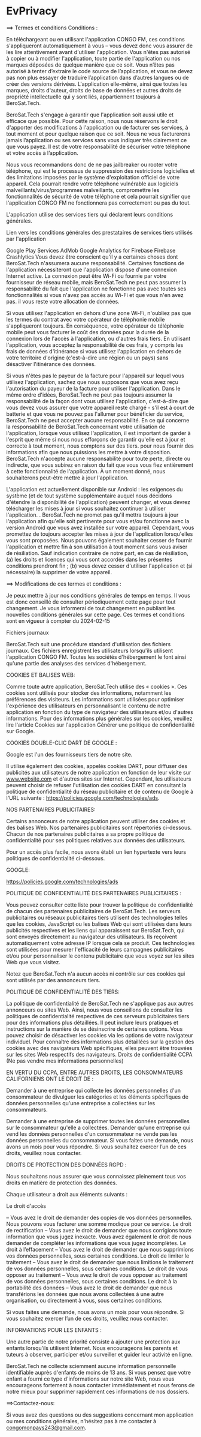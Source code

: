 # EvPrivacy
==> Termes et conditions Conditions :

En téléchargeant ou en utilisant l'application CONGO FM, ces conditions s'appliqueront automatiquement à vous – vous devez donc vous assurer de les lire attentivement avant d'utiliser l'application. Vous n'êtes pas autorisé à copier ou à modifier l'application, toute partie de l'application ou nos marques déposées de quelque manière que ce soit. Vous n’êtes pas autorisé à tenter d’extraire le code source de l’application, et vous ne devez pas non plus essayer de traduire l’application dans d’autres langues ou de créer des versions dérivées. L'application elle-même, ainsi que toutes les marques, droits d'auteur, droits de base de données et autres droits de propriété intellectuelle qui y sont liés, appartiennent toujours à BeroSat.Tech.

BeroSat.Tech s'engage à garantir que l'application soit aussi utile et efficace que possible. Pour cette raison, nous nous réservons le droit d'apporter des modifications à l'application ou de facturer ses services, à tout moment et pour quelque raison que ce soit. Nous ne vous facturerons jamais l’application ou ses services sans vous indiquer très clairement ce que vous payez. Il est de votre responsabilité de sécuriser votre téléphone et votre accès à l’application.

Nous vous recommandons donc de ne pas jailbreaker ou rooter votre téléphone, qui est le processus de suppression des restrictions logicielles et des limitations imposées par le système d'exploitation officiel de votre appareil. Cela pourrait rendre votre téléphone vulnérable aux logiciels malveillants/virus/programmes malveillants, compromettre les fonctionnalités de sécurité de votre téléphone et cela pourrait signifier que l'application CONGO FM ne fonctionnera pas correctement ou pas du tout.

L'application utilise des services tiers qui déclarent leurs conditions générales.

Lien vers les conditions générales des prestataires de services tiers utilisés par l'application

Google Play Services
AdMob
Google Analytics for Firebase
Firebase Crashlytics
Vous devez être conscient qu'il y a certaines choses dont BeroSat.Tech n'assumera aucune responsabilité. Certaines fonctions de l'application nécessiteront que l'application dispose d'une connexion Internet active. La connexion peut être Wi-Fi ou fournie par votre fournisseur de réseau mobile, mais BeroSat.Tech ne peut pas assumer la responsabilité du fait que l'application ne fonctionne pas avec toutes ses fonctionnalités si vous n'avez pas accès au Wi-Fi et que vous n'en avez pas. il vous reste votre allocation de données.

Si vous utilisez l'application en dehors d'une zone Wi-Fi, n'oubliez pas que les termes du contrat avec votre opérateur de téléphonie mobile s'appliqueront toujours. En conséquence, votre opérateur de téléphonie mobile peut vous facturer le coût des données pour la durée de la connexion lors de l'accès à l'application, ou d'autres frais tiers. En utilisant l'application, vous acceptez la responsabilité de ces frais, y compris les frais de données d'itinérance si vous utilisez l'application en dehors de votre territoire d'origine (c'est-à-dire une région ou un pays) sans désactiver l'itinérance des données.

Si vous n'êtes pas le payeur de la facture pour l'appareil sur lequel vous utilisez l'application, sachez que nous supposons que vous avez reçu l'autorisation du payeur de la facture pour utiliser l'application. Dans le même ordre d'idées, BeroSat.Tech ne peut pas toujours assumer la responsabilité de la façon dont vous utilisez l'application, c'est-à-dire que vous devez vous assurer que votre appareil reste chargé - s'il est à court de batterie et que vous ne pouvez pas l'allumer pour bénéficier du service, BeroSat.Tech ne peut accepter aucune responsabilité. En ce qui concerne la responsabilité de BeroSat.Tech concernant votre utilisation de l'application, lorsque vous utilisez l'application, il est important de garder à l'esprit que même si nous nous efforçons de garantir qu'elle est à jour et correcte à tout moment, nous comptons sur des tiers. pour nous fournir des informations afin que nous puissions les mettre à votre disposition. BeroSat.Tech n'accepte aucune responsabilité pour toute perte, directe ou indirecte, que vous subirez en raison du fait que vous vous fiez entièrement à cette fonctionnalité de l'application. À un moment donné, nous souhaiterons peut-être mettre à jour l'application.

L'application est actuellement disponible sur Android : les exigences du système (et de tout système supplémentaire auquel nous décidons d'étendre la disponibilité de l'application) peuvent changer, et vous devrez télécharger les mises à jour si vous souhaitez continuer à utiliser l'application. . BeroSat.Tech ne promet pas qu'il mettra toujours à jour l'application afin qu'elle soit pertinente pour vous et/ou fonctionne avec la version Android que vous avez installée sur votre appareil. Cependant, vous promettez de toujours accepter les mises à jour de l'application lorsqu'elles vous sont proposées. Nous pouvons également souhaiter cesser de fournir l'application et mettre fin à son utilisation à tout moment sans vous aviser de résiliation. Sauf indication contraire de notre part, en cas de résiliation, (a) les droits et licences qui vous sont accordés dans les présentes conditions prendront fin ; (b) vous devez cesser d'utiliser l'application et (si nécessaire) la supprimer de votre appareil.

==> Modifications de ces termes et conditions :

Je peux mettre à jour nos conditions générales de temps en temps. Il vous est donc conseillé de consulter périodiquement cette page pour tout changement. Je vous informerai de tout changement en publiant les nouvelles conditions générales sur cette page. Ces termes et conditions sont en vigueur à compter du 2024-02-15

Fichiers journaux

BeroSat.Tech suit une procédure standard d'utilisation des fichiers journaux. Ces fichiers enregistrent les utilisateurs lorsqu'ils utilisent l'application CONGO FM. Toutes les sociétés d'hébergement le font ainsi qu'une partie des analyses des services d'hébergement.

COOKIES ET BALISES WEB:

Comme toute autre application, BeroSat.Tech utilise des « cookies ». Ces cookies sont utilisés pour stocker des informations, notamment les préférences des visiteurs. Les informations sont utilisées pour optimiser l'expérience des utilisateurs en personnalisant le contenu de notre application en fonction du type de navigateur des utilisateurs et/ou d'autres informations. Pour des informations plus générales sur les cookies, veuillez lire l'article Cookies sur l'application Générer une politique de confidentialité sur Google.

COOKIES DOUBLE-CLIC DART DE GOOGLE :

Google est l'un des fournisseurs tiers de notre site.

Il utilise également des cookies, appelés cookies DART, pour diffuser des publicités aux utilisateurs de notre application en fonction de leur visite sur www.website.com et d'autres sites sur Internet. Cependant, les utilisateurs peuvent choisir de refuser l'utilisation des cookies DART en consultant la politique de confidentialité du réseau publicitaire et de contenu de Google à l'URL suivante : https://policies.google.com/technologies/ads.

NOS PARTENAIRES PUBLICITAIRES:

Certains annonceurs de notre application peuvent utiliser des cookies et des balises Web. Nos partenaires publicitaires sont répertoriés ci-dessous. Chacun de nos partenaires publicitaires a sa propre politique de confidentialité pour ses politiques relatives aux données des utilisateurs.

Pour un accès plus facile, nous avons établi un lien hypertexte vers leurs politiques de confidentialité ci-dessous.

GOOGLE:

https://policies.google.com/technologies/ads

POLITIQUE DE CONFIDENTIALITÉ DES PARTENAIRES PUBLICITAIRES :

Vous pouvez consulter cette liste pour trouver la politique de confidentialité de chacun des partenaires publicitaires de BeroSat.Tech. Les serveurs publicitaires ou réseaux publicitaires tiers utilisent des technologies telles que les cookies, JavaScript ou les balises Web qui sont utilisées dans leurs publicités respectives et les liens qui apparaissent sur BeroSat.Tech, qui sont envoyés directement au navigateur des utilisateurs. Ils reçoivent automatiquement votre adresse IP lorsque cela se produit. Ces technologies sont utilisées pour mesurer l'efficacité de leurs campagnes publicitaires et/ou pour personnaliser le contenu publicitaire que vous voyez sur les sites Web que vous visitez.

Notez que BeroSat.Tech n'a aucun accès ni contrôle sur ces cookies qui sont utilisés par des annonceurs tiers.

POLITIQUE DE CONFIDENTIALITÉ DES TIERS:

La politique de confidentialité de BeroSat.Tech ne s'applique pas aux autres annonceurs ou sites Web. Ainsi, nous vous conseillons de consulter les politiques de confidentialité respectives de ces serveurs publicitaires tiers pour des informations plus détaillées. Il peut inclure leurs pratiques et instructions sur la manière de se désinscrire de certaines options. Vous pouvez choisir de désactiver les cookies via les options de votre navigateur individuel. Pour connaître des informations plus détaillées sur la gestion des cookies avec des navigateurs Web spécifiques, elles peuvent être trouvées sur les sites Web respectifs des navigateurs. Droits de confidentialité CCPA (Ne pas vendre mes informations personnelles)

EN VERTU DU CCPA, ENTRE AUTRES DROITS, LES CONSOMMATEURS CALIFORNIENS ONT LE DROIT DE :

Demander à une entreprise qui collecte les données personnelles d'un consommateur de divulguer les catégories et les éléments spécifiques de données personnelles qu'une entreprise a collectées sur les consommateurs.

Demander à une entreprise de supprimer toutes les données personnelles sur le consommateur qu'elle a collectées. Demander qu'une entreprise qui vend les données personnelles d'un consommateur ne vende pas les données personnelles du consommateur. Si vous faites une demande, nous avons un mois pour vous répondre. Si vous souhaitez exercer l’un de ces droits, veuillez nous contacter.

DROITS DE PROTECTION DES DONNÉES RGPD :

Nous souhaitons nous assurer que vous connaissez pleinement tous vos droits en matière de protection des données.

Chaque utilisateur a droit aux éléments suivants :

Le droit d'accès

– Vous avez le droit de demander des copies de vos données personnelles. Nous pouvons vous facturer une somme modique pour ce service. Le droit de rectification – Vous avez le droit de demander que nous corrigions toute information que vous jugez inexacte. Vous avez également le droit de nous demander de compléter les informations que vous jugez incomplètes. Le droit à l’effacement – ​​Vous avez le droit de demander que nous supprimions vos données personnelles, sous certaines conditions. Le droit de limiter le traitement – ​​Vous avez le droit de demander que nous limitions le traitement de vos données personnelles, sous certaines conditions. Le droit de vous opposer au traitement – ​​Vous avez le droit de vous opposer au traitement de vos données personnelles, sous certaines conditions. Le droit à la portabilité des données – Vous avez le droit de demander que nous transférions les données que nous avons collectées à une autre organisation, ou directement à vous, sous certaines conditions.

Si vous faites une demande, nous avons un mois pour vous répondre. Si vous souhaitez exercer l’un de ces droits, veuillez nous contacter.

INFORMATIONS POUR LES ENFANTS :

Une autre partie de notre priorité consiste à ajouter une protection aux enfants lorsqu’ils utilisent Internet. Nous encourageons les parents et tuteurs à observer, participer et/ou surveiller et guider leur activité en ligne.

BeroSat.Tech ne collecte sciemment aucune information personnelle identifiable auprès d'enfants de moins de 13 ans. Si vous pensez que votre enfant a fourni ce type d'informations sur notre site Web, nous vous encourageons fortement à nous contacter immédiatement et nous ferons de notre mieux pour supprimer rapidement ces informations de nos dossiers.

==>Contactez-nous:

Si vous avez des questions ou des suggestions concernant mon application ou mes conditions générales, n'hésitez pas à me contacter à congomonpays243@gmail.com.
